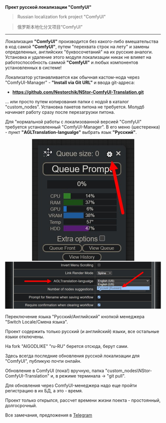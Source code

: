 **Прект русской локализации "ComfyUI"**

> Russian localization fork project "ComfyUI"

> 俄罗斯本地化分叉项目“ComfyUI”

---
Локализация **"ComfyUI"** производится без какого-либо вмешательства в код самой **"ComfyUI"**, путем "перехвата строк на лету" и замены определенных, английских "буквосочетаний" на их русские аналоги.
Установка и удаление этого модуля локализации никак не влияет на работоспособность саммой **"ComfyUI"** и любых компонентов установленных в системе!

Локализатор устанавливается как обычная кастом-нода через "ComfyUI-Manager" - **"Install via Git URL"** и ввода git-адреса:

- **https://github.com/Nestorchik/NStor-ComfyUI-Translation.git**

... или просто путем копирования папки с нодой в каталог "custom_nodes". Установка пакетов питона не требуется. Молудб начинает работу сразу после перезагрузки питона.

Для "нормальной работы с локализованной версией "ComfyUI" требуется установленный "ComfyUI-Manager". В его меню (шестеренка) - пункт **"AGLTranslation-langualge"** выбрать язык **"Русский"**.
<p align="center">
  <img src="img/1.jpg">
</br>
  <img src="img/2.jpg">
</p>
Переключение языка "Русский/Английский" кнопкой менеджера "Switch Locale/Смена языка".

Проект содержить только русский (и английский) языки, все остальные языки отключены.

На fork "AIGODLIKE" "ru-RU" берется отсюда, берут сами.

Здесь всегда последние обновления русской локализации для "ComfyUI", публикую почти онлайн.

Обновление в ComfyUI (пока!) вручную, папка "custom_nodes\NStor-ComfyUI-Translation\" и, в режиме терминала -> "git pull".

Для обновления через ComfyUI-менеджера надо еще пройти регистрацию в их БД, а это - время.

Проект только открылся, рассчет времени жизни поекта - простоянный, долгосрочный.

Все замечания, предложения в [Telegram](https://t.me/stable_cascade_rus/1282)
